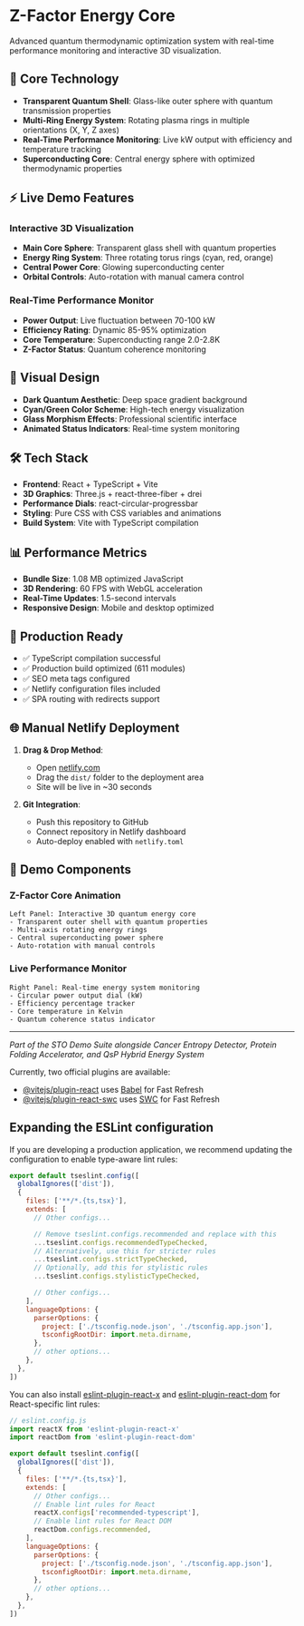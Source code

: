 # Z-Factor Energy Core

Advanced quantum thermodynamic optimization system with real-time performance monitoring and interactive 3D visualization.

## 🔬 **Core Technology**

- **Transparent Quantum Shell**: Glass-like outer sphere with quantum transmission properties
- **Multi-Ring Energy System**: Rotating plasma rings in multiple orientations (X, Y, Z axes)
- **Real-Time Performance Monitoring**: Live kW output with efficiency and temperature tracking
- **Superconducting Core**: Central energy sphere with optimized thermodynamic properties

## ⚡ **Live Demo Features**

### **Interactive 3D Visualization**
- **Main Core Sphere**: Transparent glass shell with quantum properties
- **Energy Ring System**: Three rotating torus rings (cyan, red, orange)
- **Central Power Core**: Glowing superconducting center
- **Orbital Controls**: Auto-rotation with manual camera control

### **Real-Time Performance Monitor**
- **Power Output**: Live fluctuation between 70-100 kW
- **Efficiency Rating**: Dynamic 85-95% optimization
- **Core Temperature**: Superconducting range 2.0-2.8K
- **Z-Factor Status**: Quantum coherence monitoring

## 🎨 **Visual Design**

- **Dark Quantum Aesthetic**: Deep space gradient background
- **Cyan/Green Color Scheme**: High-tech energy visualization
- **Glass Morphism Effects**: Professional scientific interface
- **Animated Status Indicators**: Real-time system monitoring

## 🛠 **Tech Stack**

- **Frontend**: React + TypeScript + Vite
- **3D Graphics**: Three.js + react-three-fiber + drei
- **Performance Dials**: react-circular-progressbar
- **Styling**: Pure CSS with CSS variables and animations
- **Build System**: Vite with TypeScript compilation

## 📊 **Performance Metrics**

- **Bundle Size**: 1.08 MB optimized JavaScript
- **3D Rendering**: 60 FPS with WebGL acceleration  
- **Real-Time Updates**: 1.5-second intervals
- **Responsive Design**: Mobile and desktop optimized

## 🚀 **Production Ready**

- ✅ TypeScript compilation successful
- ✅ Production build optimized (611 modules)
- ✅ SEO meta tags configured
- ✅ Netlify configuration files included
- ✅ SPA routing with redirects support

## 🌐 **Manual Netlify Deployment**

1. **Drag & Drop Method**:
   - Open [netlify.com](https://netlify.com) 
   - Drag the `dist/` folder to the deployment area
   - Site will be live in ~30 seconds

2. **Git Integration**:
   - Push this repository to GitHub
   - Connect repository in Netlify dashboard  
   - Auto-deploy enabled with `netlify.toml`

## 🎯 **Demo Components**

### **Z-Factor Core Animation**
```
Left Panel: Interactive 3D quantum energy core
- Transparent outer shell with quantum properties
- Multi-axis rotating energy rings
- Central superconducting power sphere
- Auto-rotation with manual controls
```

### **Live Performance Monitor**  
```
Right Panel: Real-time energy system monitoring
- Circular power output dial (kW)
- Efficiency percentage tracker
- Core temperature in Kelvin
- Quantum coherence status indicator
```

---

*Part of the STO Demo Suite alongside Cancer Entropy Detector, Protein Folding Accelerator, and QsP Hybrid Energy System*

Currently, two official plugins are available:

- [@vitejs/plugin-react](https://github.com/vitejs/vite-plugin-react/blob/main/packages/plugin-react) uses [Babel](https://babeljs.io/) for Fast Refresh
- [@vitejs/plugin-react-swc](https://github.com/vitejs/vite-plugin-react/blob/main/packages/plugin-react-swc) uses [SWC](https://swc.rs/) for Fast Refresh

## Expanding the ESLint configuration

If you are developing a production application, we recommend updating the configuration to enable type-aware lint rules:

```js
export default tseslint.config([
  globalIgnores(['dist']),
  {
    files: ['**/*.{ts,tsx}'],
    extends: [
      // Other configs...

      // Remove tseslint.configs.recommended and replace with this
      ...tseslint.configs.recommendedTypeChecked,
      // Alternatively, use this for stricter rules
      ...tseslint.configs.strictTypeChecked,
      // Optionally, add this for stylistic rules
      ...tseslint.configs.stylisticTypeChecked,

      // Other configs...
    ],
    languageOptions: {
      parserOptions: {
        project: ['./tsconfig.node.json', './tsconfig.app.json'],
        tsconfigRootDir: import.meta.dirname,
      },
      // other options...
    },
  },
])
```

You can also install [eslint-plugin-react-x](https://github.com/Rel1cx/eslint-react/tree/main/packages/plugins/eslint-plugin-react-x) and [eslint-plugin-react-dom](https://github.com/Rel1cx/eslint-react/tree/main/packages/plugins/eslint-plugin-react-dom) for React-specific lint rules:

```js
// eslint.config.js
import reactX from 'eslint-plugin-react-x'
import reactDom from 'eslint-plugin-react-dom'

export default tseslint.config([
  globalIgnores(['dist']),
  {
    files: ['**/*.{ts,tsx}'],
    extends: [
      // Other configs...
      // Enable lint rules for React
      reactX.configs['recommended-typescript'],
      // Enable lint rules for React DOM
      reactDom.configs.recommended,
    ],
    languageOptions: {
      parserOptions: {
        project: ['./tsconfig.node.json', './tsconfig.app.json'],
        tsconfigRootDir: import.meta.dirname,
      },
      // other options...
    },
  },
])
```
